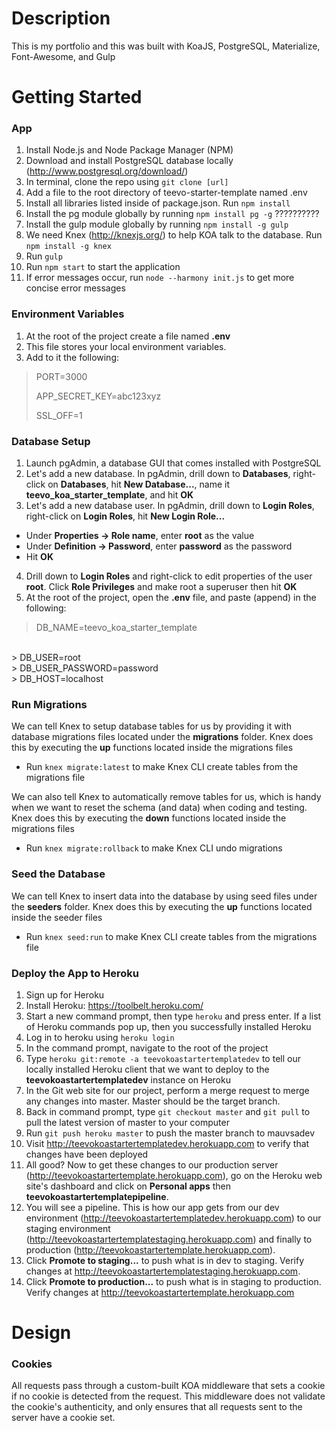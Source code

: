 # Description
This is my portfolio and this was built with KoaJS, PostgreSQL, Materialize, Font-Awesome, and Gulp

# Getting Started

### App
1. Install Node.js and Node Package Manager (NPM)
2. Download and install PostgreSQL database locally (http://www.postgresql.org/download/)
3. In terminal, clone the repo using `` git clone [url] ``
4. Add a file to the root directory of teevo-starter-template named .env
5. Install all libraries listed inside of package.json. Run ``npm install``
7. Install the pg module globally by running ``npm install pg -g`` ??????????
7. Install the gulp module globally by running ``npm install -g gulp``
8. We need Knex (http://knexjs.org/) to help KOA talk to the database. Run ``npm install -g knex``
9. Run ``gulp``
10. Run ``npm start`` to start the application
11. If error messages occur, run ``node --harmony init.js`` to get more concise error messages

### Environment Variables
1. At the root of the project create a file named <b>.env</b>
2. This file stores your local environment variables.
3. Add to it the following:

> PORT=3000
>
> APP_SECRET_KEY=abc123xyz
>
> SSL_OFF=1

### Database Setup
1. Launch pgAdmin, a database GUI that comes installed with PostgreSQL
2. Let's add a new database. In pgAdmin, drill down to <b>Databases</b>, right-click on <b>Databases</b>, hit <b>New Database...</b>, name it <b>teevo_koa_starter_template</b>, and hit <b>OK</b>
3. Let's add a new database user. In pgAdmin, drill down to <b>Login Roles</b>, right-click on <b>Login Roles</b>, hit <b>New Login Role...</b>
  - Under <b>Properties -> Role name</b>, enter <b>root</b> as the value
  - Under <b>Definition -> Password</b>, enter <b>password</b> as the password
  - Hit <b>OK</b>
4. Drill down to <b>Login Roles</b> and right-click to edit properties of the user <b>root</b>. Click <b>Role Privileges</b> and make root a superuser then hit <b>OK</b>
5. At the root of the project, open the <b>.env</b> file, and paste (append) in the following:

> DB_NAME=teevo_koa_starter_template
<br>
> DB_USER=root
<br>
> DB_USER_PASSWORD=password
<br>
> DB_HOST=localhost

### Run Migrations
We can tell Knex to setup database tables for us by providing it with database migrations files located under the <b>migrations</b> folder. Knex does this by executing the <b>up</b> functions located inside the migrations files
  - Run ``knex migrate:latest`` to make Knex CLI create tables from the migrations file

We can also tell Knex to automatically remove tables for us, which is handy when we want to reset the schema (and data) when coding and testing. Knex does this by executing the <b>down</b> functions located inside the migrations files
  - Run ``knex migrate:rollback`` to make Knex CLI undo migrations
  
### Seed the Database
We can tell Knex to insert data into the database by using seed files under the <b>seeders</b> folder. Knex does this by executing the <b>up</b> functions located inside the seeder files
  - Run ``knex seed:run`` to make Knex CLI create tables from the migrations file
  
### Deploy the App to Heroku
1. Sign up for Heroku
2. Install Heroku: https://toolbelt.heroku.com/
3. Start a new command prompt, then type ``heroku`` and press enter. If a list of Heroku commands pop up, then you successfully installed Heroku
4. Log in to heroku using ``heroku login``
5. In the command prompt, navigate to the root of the project 
6. Type ``heroku git:remote -a teevokoastartertemplatedev`` to tell our locally installed Heroku client that we want to deploy to the <b>teevokoastartertemplatedev</b> instance on Heroku
7. In the Git web site for our project, perform a merge request to merge any changes into master. Master should be the target branch.
8. Back in command prompt, type ``git checkout master`` and ``git pull`` to pull the latest version of master to your computer
9. Run ``git push heroku master`` to push the master branch to mauvsadev
10. Visit http://teevokoastartertemplatedev.herokuapp.com to verify that changes have been deployed
11. All good? Now to get these changes to our production server (http://teevokoastartertemplate.herokuapp.com), go on the Heroku web site's dashboard and click on <b>Personal apps</b> then <b>teevokoastartertemplatepipeline</b>.
12. You will see a pipeline. This is how our app gets from our dev environment (http://teevokoastartertemplatedev.herokuapp.com) to our staging environment (http://teevokoastartertemplatestaging.herokuapp.com) and finally to production (http://teevokoastartertemplate.herokuapp.com).
13. Click <b>Promote to staging...</b> to push what is in dev to staging. Verify changes at http://teevokoastartertemplatestaging.herokuapp.com.
14. Click <b>Promote to production...</b> to push what is in staging to production. Verify changes at http://teevokoastartertemplate.herokuapp.com

# Design

### Cookies
All requests pass through a custom-built KOA middleware that sets a cookie if no cookie is detected from the request. This middleware does not validate the cookie's authenticity, and only ensures that all requests sent to the server have a cookie set.
